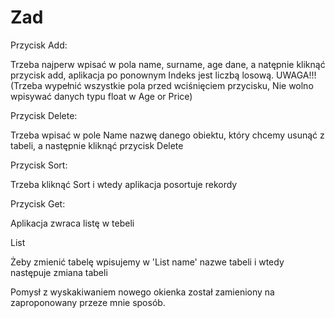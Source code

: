# Zad


Przycisk Add:


Trzeba najperw wpisać w pola name, surname, age
dane, a natępnie kliknąć przycisk add, aplikacja po ponownym
Indeks jest liczbą losową.
UWAGA!!! (Trzeba wypełnić wszystkie pola przed wciśnięciem przycisku,
Nie wolno wpisywać danych typu float w Age or Price)

Przycisk Delete:

Trzeba wpisać w pole Name nazwę danego obiektu, który chcemy usunąć
z tabeli, a następnie kliknąć przycisk Delete

Przycisk Sort:

Trzeba kliknąć Sort i wtedy aplikacja posortuje rekordy


Przycisk Get:

Aplikacja  zwraca listę w tebeli

List

Żeby zmienić tabelę wpisujemy w 'List name' nazwe tabeli i wtedy następuje zmiana tabeli

Pomysł z wyskakiwaniem nowego okienka został zamieniony na zaproponowany przeze mnie sposób.
